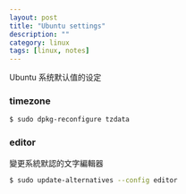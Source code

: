 ```yaml
---
layout: post
title: "Ubuntu settings"
description: ""
category: linux
tags: [linux, notes]
---
```


Ubuntu 系统默认值的设定

### timezone

```bash
$ sudo dpkg-reconfigure tzdata
```

### editor

變更系統默認的文字編輯器

```bash
$ sudo update-alternatives --config editor
```
